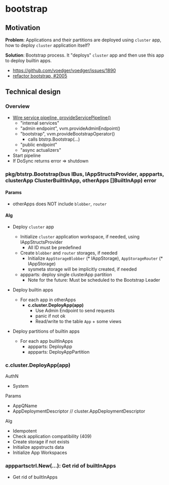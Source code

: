 # bootstrap

## Motivation

**Problem**: Applications and their partitions are deployed using `cluster` app, how to deploy `cluster` application itself?

**Solution**: Bootstrap process. It "deploys" `cluster` app and then use this app to deploy builtin apps.

* https://github.com/voedger/voedger/issues/1890
* [refactor bootstrap, #2005](https://github.com/voedger/voedger/issues/2005)

## Technical design

### Overview

* [Wire service pipeline, provideServicePipeline()](https://github.com/voedger/voedger/blob/main/pkg/vvm/provide.go)
  - "internal services"
  - "admin endpoint", vvm.provideAdminEndpoint()
  - "bootstrap", vvm.provideBootstrapOperator()
    - calls btstrp.Bootstrap(...)
  - "public endpoint"
  - "async actualizers"
* Start pipeline
* If DoSync returns error => shutdown

### pkg/btstrp.Bootstrap(bus IBus, IAppStructsProvider, appparts, clusterApp ClusterBuiltInApp, otherApps \[]BuiltInApp) error

#### Params
- otherApps does NOT include `blobber`, `router`

#### Alg

* Deploy `cluster` app
  * Initialize `cluster` application workspace, if needed, using IAppStructsProvider
    * All ID must be predefined
  * Create `blobber` and `router` storages, if needed
    * Initialize `AppStorageBlobber` (* IAppStorage), `AppStorageRouter` (* IAppStorage)
    * sysmeta storage will be implicitly created, if needed
  * appparts: deploy single clusterApp partition
    * Note for the future: Must be scheduled to the Bootstrap Leader

* Deploy builtin apps
  * For each app in otherApps
    * **c.cluster.DeployApp(app)**
      * Use Admin Endpoint to send requests    
      * panic if not ok
      * Read/write to the table `App` + some views
   
* Deploy partitions of builtin apps
  * For each app builtInApps
    * appparts: DeployApp
    * appparts: DeployAppPartition

### c.cluster.DeployApp(app)

AuthN
- System

Params
- AppQName
- AppDeploymentDescriptor // cluster.AppDeploymentDescriptor

Alg
- Idempotent
- Check application compatibility (409)
- Create storage if not exists
- Initialize appstructs data
- Initialize App Workspaces

### apppartsctrl.New(...): Get rid of builtInApps

* Get rid of builtInApps
